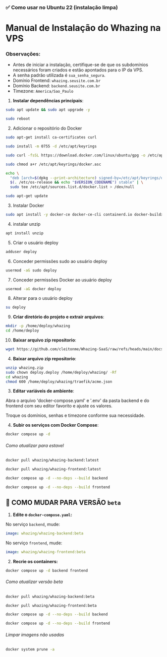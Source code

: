 ### ✅ **Como usar no Ubuntu 22 (instalação limpa)**

# Manual de Instalação do Whazing na VPS

### Observações:
- Antes de iniciar a instalação, certifique-se de que os subdomínios necessários foram criados e estão apontados para o IP da VPS.
- A senha padrão utilizada é `sua_senha_segura`.
- Domínio Frontend: `whazing.seusite.com.br`
- Domínio Backend: `backend.seusite.com.br`
- Timezone: `America/Sao_Paulo`

1. **Instalar dependências principais**:

```bash
sudo apt update && sudo apt upgrade -y
```

```bash
sudo reboot
```

2. Adicionar o repositório do Docker

```bash
sudo apt-get install ca-certificates curl
```

```bash
sudo install -m 0755 -d /etc/apt/keyrings
```


```bash
sudo curl -fsSL https://download.docker.com/linux/ubuntu/gpg -o /etc/apt/keyrings/docker.asc
```


```bash
sudo chmod a+r /etc/apt/keyrings/docker.asc
```


```bash
echo \
  "deb [arch=$(dpkg --print-architecture) signed-by=/etc/apt/keyrings/docker.asc] https://download.docker.com/linux/ubuntu \
  $(. /etc/os-release && echo "$VERSION_CODENAME") stable" | \
  sudo tee /etc/apt/sources.list.d/docker.list > /dev/null
```


```bash
sudo apt-get update
```

3. Instalar Docker

```bash
sudo apt install -y docker-ce docker-ce-cli containerd.io docker-buildx-plugin docker-compose-plugin
```

4. instalar unzip

```bash
apt install unzip
```


5. Criar o usuário deploy

```bash
adduser deploy
```

6. Conceder permissões sudo ao usuário deploy

```bash
usermod -aG sudo deploy
```

7. Conceder permissões Docker ao usuário deploy

```bash
usermod -aG docker deploy
```

8. Alterar para o usuário deploy

```bash
su deploy
```

9. **Criar diretório do projeto e extrair arquivos**:

```bash
mkdir -p /home/deploy/whazing
cd /home/deploy
```

10. **Baixar arquivo zip repositorio**:

```bash
wget https://github.com/cleitonme/Whazing-SaaS/raw/refs/heads/main/docs/Instalacao_manual_docker/whazing.zip
```

4. **Baixar arquivo zip repositorio**:

```bash
unzip whazing.zip
sudo chown deploy.deploy /home/deploy/whazing/ -Rf
cd whazing
chmod 600 /home/deploy/whazing/traefik/acme.json
```

3. **Editar variáveis de ambiente**:

Abra o arquivo 'docker-compose.yaml' e '.env' da pasta backend e do frontend com seu editor favorito e ajuste os valores.

Troque os domínios, senhas e timezone conforme sua necessidade.

4. **Subir os serviços com Docker Compose**:

```bash
docker compose up -d
```

###### Como atualizar para estavel

```bash
docker pull whazing/whazing-backend:latest
```

```bash
docker pull whazing/whazing-frontend:latest
```

```bash
docker compose up -d --no-deps --build backend
```

```bash
docker compose up -d --no-deps --build frontend
```

## 🔁 COMO MUDAR PARA VERSÃO `beta`

1. **Edite o `docker-compose.yaml`:**

No serviço `backend`, mude:

```yaml
image: whazing/whazing-backend:beta
```

No serviço `frontend`, mude:

```yaml
image: whazing/whazing-frontend:beta
```

2. **Recrie os containers:**

```bash
docker compose up -d backend frontend
```

###### Como atualizar versão beta

```bash
docker pull whazing/whazing-backend:beta
```

```bash
docker pull whazing/whazing-frontend:beta
```

```bash
docker compose up -d --no-deps --build backend
```

```bash
docker compose up -d --no-deps --build frontend
```


###### Limpar imagens não usadas

```bash
docker system prune -a
```